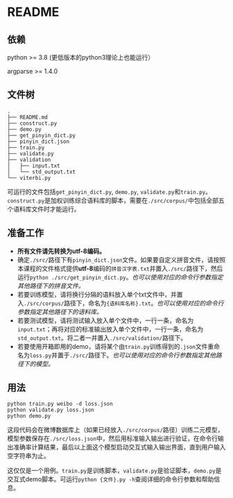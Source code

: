 # README

## 依赖

python >= 3.8 (更低版本的python3理论上也能运行）

argparse >= 1.4.0

## 文件树

```
.
├── README.md
├── construct.py
├── demo.py
├── get_pinyin_dict.py
├── pinyin_dict.json
├── train.py
├── validate.py
├── validation
│   ├── input.txt
│   └── std_output.txt
└── viterbi.py

```
可运行的文件包括`get_pinyin_dict.py`, `demo.py`, `validate.py`和`train.py`。`construct.py`是加权训练综合语料库的脚本，需要在`./src/corpus/`中包括全部五个语料库文件时才能运行。

## 准备工作

- **所有文件请先转换为utf-8编码。**
- 确定`./src/`路径下有`pinyin_dict.json`文件。如果要自定义拼音文件，请按照本课程的文件格式提供**utf-8**编码的`拼音汉字表.txt`并置入`./src/`路径下，然后运行`python ./src/get_pinyin_dict.py`。*也可以使用对应的命令行参数指定其他路径下的拼音文件。*
- 若要训练模型，请将换行分隔的语料放入单个txt文件中，并置入`./src/corpus/`路径下，命名为`{语料库名称}.txt`。*也可以使用对应的命令行参数指定其他路径下的语料库。*
- 若要测试模型，请将测试输入放入单个文件中，一行一条，命名为`input.txt`；再将对应的标准输出放入单个文件中，一行一条，命名为`std_output.txt`。将二者一并置入`./src/validation/`路径下。
- 若要使用开箱即用的demo，请将某个由`train.py`训练得到的`.json`文件重命名为`loss.py`并置于`./src/`路径下。*也可以使用对应的命令行参数指定其他路径下的模型。*

## 用法

```
python train.py weibo -d loss.json
python validate.py loss.json
python demo.py
```

这段代码会在微博数据库上（如果已经放入`./src/corpus/`路径）训练二元模型，模型参数保存在`./src/loss.json`中，然后用标准输入输出进行验证，在命令行输出准确率计算结果，最后以上面这个模型启动交互式输入输出界面，直到用户输入空字符串为止。

这仅仅是一个用例。`train.py`是训练脚本，`validate.py`是验证脚本，`demo.py`是交互式demo脚本。可运行`python {文件}.py -h`查阅详细的命令行参数和帮助信息。

